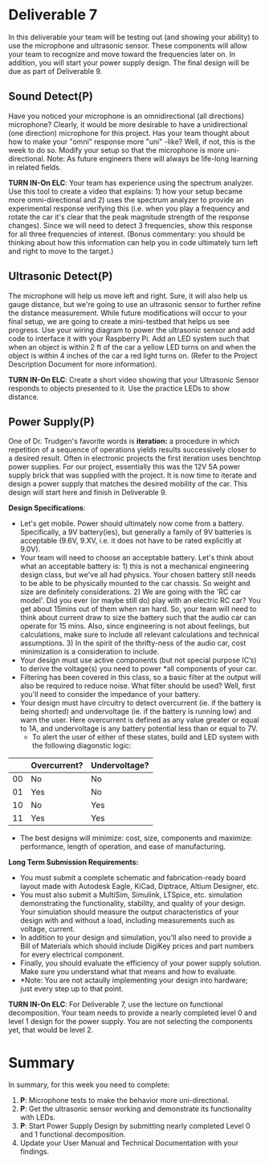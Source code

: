 # Deliverable 7
In this deliverable your team will be testing out (and showing your ability) to use the microphone and ultrasonic sensor. These components will allow your team to recognize and move toward the frequencies later on. In addition, you will start your power supply design. The final design will be due as part of Deliverable 9.


## Sound Detect(P)
Have you noticed your microphone is an omnidirectional (all directions) microphone?  Clearly, it would be more desirable to have a unidirectional (one direction) microphone for this project.  Has your team thought about how to make your "omni" response more "uni" -like?  Well, if not, this is the week to do so.  Modify your setup so that the microphone is more uni-directional.  Note: As future engineers there will always be life-long learning in related fields.  

**TURN IN-On ELC**: Your team has experience using the spectrum analyzer.  Use this tool to create a video that explains: 1) how your setup became more omni-directional and 2) uses the spectrum analyzer to provide an experimental response verifying this (i.e. when you play a frequency and rotate the car it's clear that the peak magnitude strength of the response changes).  Since we will need to detect 3 frequencies, show this response for all three frequencies of interest.  (Bonus commentary: you should be thinking about how this information can help you in code ultimately turn left and right to move to the target.) 

## Ultrasonic Detect(P)
The microphone will help us move left and right.  Sure, it will also help us gauge distance, but we're going to use an ultrasonic sensor to further refine the distance measurement.  While future modifications will occur to your final setup, we are going to create a mini-testbed that helps us see progress. Use your wiring diagram to power the ultrasonic sensor and add code to interface it with your Raspberry Pi.  Add an LED system such that when an object is within 2 ft of the car a yellow LED turns on and when the object is within 4 inches of the car a red light turns on.  (Refer to the Project Description Document for more information).  

**TURN IN-On ELC**: Create a short video showing that your Ultrasonic Sensor responds to objects presented to it.  Use the practice LEDs to show distance.  

## Power Supply(P)
One of Dr. Trudgen's favorite words is **iteration:** a procedure in which repetition of a sequence of operations yields results successively closer to a desired result.  Often in electronic projects the first iteration uses benchtop power supplies.  For our project, essentially this was the 12V 5A power supply brick that was supplied with the project.  It is now time to iterate and design a power supply that matches the desired mobility of the car.  This design will start here and finish in Deliverable 9.  

**Design Specifications**:
* Let's get mobile.  Power should ultimately now come from a battery.  Specifically, a 9V battery(ies), but generally a family of 9V batteries is acceptable (9.6V, 9.XV, i.e. it does not have to be rated explicitly at 9.0V).  
* Your team will need to choose an acceptable battery.  Let's think about what an acceptable battery is:  1) this is not a mechanical engineering design class, but we've all had physics.  Your chosen battery still needs to be able to be physically mounted to the car chassis.  So weight and size are definitely considerations.  2) We are going with the 'RC car model'.  Did you ever (or maybe still do) play with an electric RC car?  You get about 15mins out of them when ran hard.  So, your team will need to think about current draw to size the battery such that the audio car can operate for 15 mins.  Also, since engineering is not about feelings, but calculations, make sure to include all relevant calculations and technical assumptions.  3)  In the spirit of the thrifty-ness of the audio car, cost minimization is a consideration to include.  
* Your design must use active components (but not special purpose IC’s) to derive the voltage(s) you need to power *all components of your car.
* Filtering has been covered in this class, so a basic filter at the output will also be required to reduce noise. What filter should be used?  Well, first you'll need to consider the impedance of your battery.  
* Your design must have circuitry to detect overcurrent (ie. if the battery is being shorted) and undervoltage (ie. if the battery is running low) and warn the user. Here overcurrent is defined as any value greater or equal to 1A, and undervoltage is any battery potential less than or equal to 7V.  
  * To alert the user of either of these states, build and LED system with the following diagonstic logic:  


|               | Overcurrent?  | Undervoltage? |
| ------------- | ------------- | ------------- |
|       00      | No            | No            |
|       01      | Yes           | No            |
|       10      | No            | Yes           |
|       11      | Yes           | Yes           |


* The best designs will minimize: cost, size, components and maximize: performance, length of operation, and ease of manufacturing.  

**Long Term Submission Requirements:**
- You must submit a complete schematic and fabrication-ready board layout made with Autodesk Eagle, KiCad, Diptrace, Altium Designer, etc.
- You must also submit a MultiSim, Simulink, LTSpice, etc. simulation demonstrating the functionality, stability, and quality of your design. Your simulation should measure the output characteristics of your design with and without a load, including measurements such as voltage, current.
- In addition to your design and simulation, you'll also need to provide a Bill of Materials which should include DigiKey prices and part numbers for every electrical component.
- Finally, you should evaluate the efficiency of your power supply solution.  Make sure you understand what that means and how to evaluate.
- \*Note: You are not actaully implementing your design into hardware; just every step up to that point.

**TURN IN-On ELC**: For Deliverable 7, use the lecture on functional decomposition.  Your team needs to provide a nearly completed level 0 and level 1 design for the power supply.  You are not selecting the components yet, that would be level 2.  

# Summary

In summary, for this week you need to complete:

1. **P**: Microphone tests to make the behavior more uni-directional.  
2. **P**: Get the ultrasonic sensor working and demonstrate its functionality with LEDs.  
3. **P**: Start Power Supply Design by submitting nearly completed Level 0 and 1 functional decomposition.  
4. Update your User Manual and Technical Documentation with your findings.
